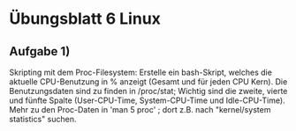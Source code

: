 # Übungsblatt 6 Linux

## Aufgabe 1)
Skripting mit dem Proc-Filesystem: Erstelle ein bash-Skript, welches die aktuelle 
CPU-Benutzung in \% anzeigt (Gesamt und für jeden CPU Kern). Die 
Benutzungsdaten sind zu finden in /proc/stat; Wichtig sind die zweite, vierte 
und fünfte Spalte (User-CPU-Time, System-CPU-Time und Idle-CPU-Time). 
Mehr zu den Proc-Daten in 'man 5 proc' ; dort z.B. nach "kernel/system 
statistics" suchen.

